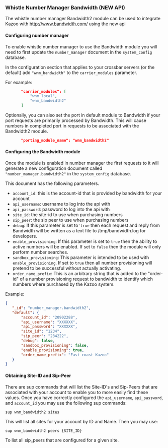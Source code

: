 ### Whistle Number Manager Bandwidth (NEW API)

The whistle number manager Bandwidth2 module can be used to integrate Kazoo with http://www.bandwidth.com/ using the new api

#### Configuring number manager

To enable whistle number manager to use the Bandwidth module you will need to first update the `number_manager` document in the `system_config` database.

In the configuration section that applies to your crossbar servers (or the default) add `"wnm_bandwidth"` to the `carrier_modules` parameter.

For example:

```json
       "carrier_modules": [
           "wnm_local",
           "wnm_bandwidth2"
       ]
```

Optionally, you can also set the port in default module to Bandwidth if your port requests are primarily processed by Bandwidth.
This will cause numbers in completed port in requests to be associated with the Bandwidth2 module.

```json
       "porting_module_name": "wnm_bandwidth2"
```

#### Configuring the Bandwidth module

Once the module is enabled in number manager the first requests to it will generate a new configuration document called `"number_manager.bandwidth2"` in the `system_config` database.

This document has the following parameters.

* `account_id`: this is the account-id that is provided by bandwidth for your account
* `api_username`: username to log into the api with
* `api_password`: password to log into the api with
* `site_id`: the site-id to use when purchasing numbers
* `sip_peer`: the sip peer to use when purchasing numbers
* `debug`: If this parameter is set to`'true` then each request and reply from Bandwidth will be written as a text file to /tmp/bandwidth.log for developers.
* `enable_provisioning`: If this parameter is set to `true` then the ability to active numbers will be enabled.  If set to `false` then the module will only perform number searches.
* `sandbox_provisioning`: This parameter is intended to be used with `enable_provisioning`.  If set to `true` then all number provisioning will pretend to be successful without actually activating.
* `order_name_prefix`: This is an arbitrary string that is added to the "order-id" of a number provisioning request to bandwidth to identify which numbers where purchased by the Kazoo system.

Example:

```json
{
   "_id": "number_manager.bandwidth2",
   "default": {
       "account_id": "20902288",
       "api_username": "XXXXXX",
       "api_password": "XXXXXX",
       "site_id": "1234",
       "sip_peer": "234222",
       "debug": false,
       "sandbox_provisioning": false,
       "enable_provisioning": true,
       "order_name_prefix": "East coast Kazoo"
   }
}
```

#### Obtaining Site-ID and Sip-Peer

There are sup commands that will list the Site-ID's and Sip-Peers that are associated with your account to enable you to more easily find these values.
Once you have correctly configured the `api_username`, `api_password`, and `account_id` you may use the following sup commands:

```shell
sup wnm_bandwidth2 sites
```

This will list all sites for your account by ID and Name. Then you may use:

```shell
sup wnm_bandwidth2 peers {SITE_ID}
```

To list all sip_peers that are configured for a given site.

